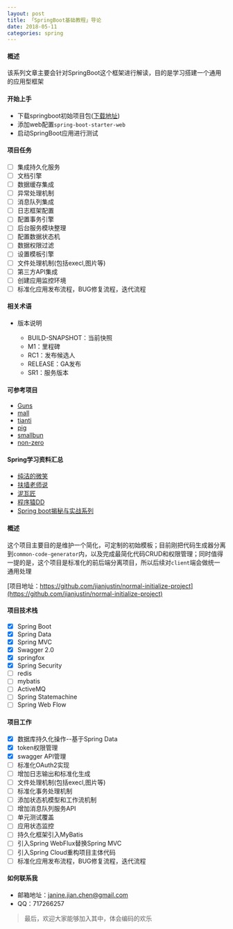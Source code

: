 ```yaml
---
layout: post
title: 「SpringBoot基础教程」导论
date: 2018-05-11
categories: spring
---
```



#### 概述

该系列文章主要会针对SpringBoot这个框架进行解读，目的是学习搭建一个通用的应用型框架

#### 开始上手

* 下载springboot初始项目包([下载地址](http://start.spring.io/))
* 添加web配置`spring-boot-starter-web`
* 启动SpringBoot应用进行测试

#### 项目任务

 * [ ] 集成持久化服务
 * [ ] 文档引擎
 * [ ] 数据缓存集成
 * [ ] 异常处理机制
 * [ ] 消息队列集成
 * [ ] 日志框架配置
 * [ ] 配置事务引擎
 * [ ] 后台服务模块整理
 * [ ] 配置数据状态机
 * [ ] 数据权限过滤
 * [ ] 设置模板引擎
 * [ ] 文件处理机制(包括execl,图片等)
 * [ ] 第三方API集成
 * [ ] 创建应用监控环境
 * [ ] 标准化应用发布流程，BUG修复流程，迭代流程

#### 相关术语

 * 版本说明
    
    * BUILD-SNAPSHOT：当前快照
    * M1：里程碑
    * RC1：发布候选人
    * RELEASE：GA发布
    * SR1：服务版本



#### 可参考项目

 * [Guns](https://github.com/stylefeng/Guns)
 * [mall](https://github.com/macrozheng/mall)
 * [tianti](https://github.com/xujeff/tianti)
 * [pig](https://gitee.com/log4j/pig)
 * [smallbun](https://gitee.com/leshalv/smallbun)
 * [non-zero](https://github.com/PGshen/non-zero)

#### Spring学习资料汇总

 * [纯洁的微笑](http://www.ityouknow.com)
 * [扶墙老师说](https://afoo.me)
 * [泥瓦匠](https://www.bysocket.com)
 * [程序猿DD](http://blog.didispace.com)
 * [Spring boot揭秘与实战系列](http://blog.720ui.com/columns/springboot_all)




#### 概述

这个项目主要目的是维护一个简化，可定制的初始模板；目前刚把代码生成器分离到`common-code-generator`内，以及完成最简化代码CRUD和权限管理；同时值得一提的是，这个项目是标准化的前后端分离项目，所以后续对`client`端会做统一通用处理

[项目地址：https://github.com/jianjustin/normal-initialize-project](https://github.com/jianjustin/normal-initialize-project)

#### 项目技术栈

* [X] Spring Boot
* [X] Spring Data
* [X] Spring MVC
* [X] Swagger 2.0
* [X] springfox
* [X] Spring Security
* [ ] redis
* [ ] mybatis
* [ ] ActiveMQ
* [ ] Spring Statemachine
* [ ] Spring Web Flow

#### 项目工作

* [X] 数据库持久化操作--基于Spring Data
* [X] token权限管理
* [X] swagger API管理
* [ ] 标准化OAuth2实现
* [ ] 增加日志输出和标准化生成
* [ ] 文件处理机制(包括execl,图片等)
* [ ] 标准化事务处理机制
* [ ] 添加状态机模型和工作流机制
* [ ] 增加消息队列服务API
* [ ] 单元测试覆盖
* [ ] 应用状态监控 
* [ ] 持久化框架引入MyBatis
* [ ] 引入Spring WebFlux替换Spring MVC
* [ ] 引入Spring Cloud重构项目主体代码
* [ ] 标准化应用发布流程，BUG修复流程，迭代流程

#### 如何联系我

* 邮箱地址：janine.jian.chen@gmail.com
* QQ：717266257


>最后，欢迎大家能够加入其中，体会编码的欢乐













